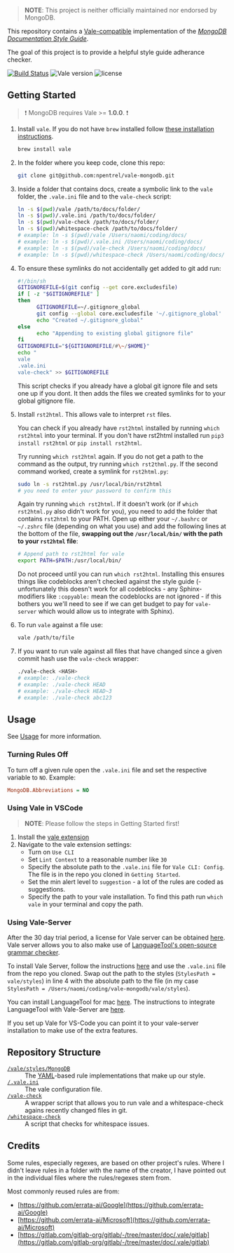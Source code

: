 > **NOTE**: This project is neither officially maintained nor endorsed by MongoDB.

This repository contains a [Vale-compatible](https://github.com/errata-ai/vale) implementation of the [*MongoDB Documentation Style Guide*](https://docs.mongodb.com/meta/style-guide/).

The goal of this project is to provide a helpful style guide adherance checker.

[![Build Status](https://travis-ci.org/errata-ai/Google.svg?branch=master)](https://travis-ci.org/errata-ai/Google) ![Vale version](https://img.shields.io/badge/vale-%3E%3D%20v1.0.0-blue.svg) ![license](https://img.shields.io/github/license/mashape/apistatus.svg)

## Getting Started

> :exclamation: MongoDB requires Vale >= **1.0.0**. :exclamation:

1. Install `vale`. If you do not have `brew` installed follow [these
   installation instructions](https://docs.errata.ai/vale/install).
   ```sh
   brew install vale
   ```
2. In the folder where you keep code, clone this repo:
   ```sh
   git clone git@github.com:npentrel/vale-mongodb.git
   ```
3. Inside a folder that contains docs, create a symbolic link to the `vale` folder, the `.vale.ini` file and to the `vale-check` script:

   ```sh
   ln -s $(pwd)/vale /path/to/docs/folder/
   ln -s $(pwd)/.vale.ini /path/to/docs/folder/
   ln -s $(pwd)/vale-check /path/to/docs/folder/
   ln -s $(pwd)/whitespace-check /path/to/docs/folder/
   # example: ln -s $(pwd)/vale /Users/naomi/coding/docs/
   # example: ln -s $(pwd)/.vale.ini /Users/naomi/coding/docs/
   # example: ln -s $(pwd)/vale-check /Users/naomi/coding/docs/
   # example: ln -s $(pwd)/whitespace-check /Users/naomi/coding/docs/
   ```
4. To ensure these symlinks do not accidentally get added to git add run:
   ```sh
   #!/bin/sh
   GITIGNOREFILE=$(git config --get core.excludesfile)
   if [ -z "$GITIGNOREFILE" ]
   then
         GITIGNOREFILE=~/.gitignore_global
         git config --global core.excludesfile '~/.gitignore_global'
         echo "Created ~/.gitignore_global"
   else
         echo "Appending to existing global gitignore file"
   fi
   GITIGNOREFILE="${GITIGNOREFILE/#\~/$HOME}"
   echo "
   vale
   .vale.ini
   vale-check" >> $GITIGNOREFILE
   ```

   This script checks if you already have a global git ignore file and
   sets one up if you dont. It then adds the files we created symlinks
   for to your global gitignore file.
5. Install `rst2html`. This allows vale to interpret `rst` files.

   You can check if you already have `rst2html` installed
   by running `which rst2html` into your terminal. If you don't have
   rst2html installed run `pip3 install rst2html` or `pip install rst2html`.

   Try running `which rst2html` again. If you do not get a path to the
   command as the output, try running `which rst2thml.py`. If the
   second command worked, create a symlink for `rst2html.py`:
   ```sh
   sudo ln -s rst2html.py /usr/local/bin/rst2html
   # you need to enter your password to confirm this
   ```

   Again try running `which rst2html`. If it doesn't work (or if `which
   rst2html.py` also didn't work for you), you need to add the folder
   that contains `rst2html` to your PATH. Open up either your `~/.bashrc`
   or `~/.zshrc` file (depending on what you use) and add the following
   lines at the bottom of the file, **swapping out the `/usr/local/bin/`
   with the path to your `rst2html` file**:
   ```sh
   # Append path to rst2html for vale
   export PATH=$PATH:/usr/local/bin/
   ```

   Do not proceed until you can run `which rst2html`. Installing this
   ensures things like codeblocks aren't checked against the style guide
   (- unfortunately this doesn't work for all codeblocks - any
   Sphinx-modifiers like `:copyable:` mean the codeblocks are not
   ignored - if this bothers you we'll need to see if we can get budget
   to pay for `vale-server` which would allow us to integrate with Sphinx).

6. To run `vale` against a file use:
   ```sh
   vale /path/to/file
   ```
7. If you want to run vale against all files that have changed since a given commit hash use the `vale-check` wrapper:
   ```sh
   ./vale-check <HASH>
   # example: ./vale-check
   # example: ./vale-check HEAD
   # example: ./vale-check HEAD~3
   # example: ./vale-check abc123
   ```

## Usage

See [Usage](https://github.com/errata-ai/vale/#usage) for more
information.

### Turning Rules Off

To turn off a given rule open the `.vale.ini` file and set the respective variable to `NO`. Example:

```ini
MongoDB.Abbreviations = NO
```

### Using Vale in VSCode

> **NOTE**: Please follow the steps in Getting Started first!

1. Install the [vale extension](https://marketplace.visualstudio.com/items?itemName=errata-ai.vale-server)
2. Navigate to the vale extension settings:
   * Turn on `Use CLI`
   * Set `Lint Context` to a reasonable number like `30`
   * Specify the absolute path to the `.vale.ini` file for `Vale CLI: Config`. The file is in the repo you cloned in `Getting Started`.
   * Set the min alert level to `suggestion` - a lot of the rules are coded as suggestions.
   * Specify the path to your vale installation. To find this path run `which vale` in your terminal and copy the path.


### Using Vale-Server

After the 30 day trial period, a license for Vale server can be obtained
[here](https://errata.ai/vale-server/#purchase). Vale server allows you
to also make use of [LanguageTool's open-source grammar
checker](https://docs.errata.ai/vale-server/add-ons/languagetool). 

To install Vale Server, follow the instructions
[here](https://docs.errata.ai/vale-server/install) and use the
`.vale.ini` file from the repo you cloned. Swap out the path to the
styles (`StylesPath = vale/styles`) in line 4 with the absolute path to
the file (in my case `StylesPath = /Users/naomi/coding/vale-mongodb/vale/styles`).

You can install LanguageTool for mac
[here](https://languagetool.org/download/LanguageTool-stable.zip). The
instructions to integrate LanguageTool with Vale-Server are [here](https://docs.errata.ai/vale-server/add-ons/languagetool).

If you set up Vale for VS-Code you can point it to your vale-server
installation to make use of the extra features.

## Repository Structure

<dl>
  <dt><a href="https://github.com/npentrel/vale-mongodb/tree/main/vale/styles/MongoDB"><code>/vale/styles/MongoDB</code></a></dt>
  <dd>The <a href="http://yaml.org/">YAML</a>-based rule implementations that make up our style.</dd>

  <dt><a href="https://github.com/npentrel/vale-mongodb/blob/main/.vale.ini"><code>/.vale.ini</code></a></dt>
  <dd>The vale configuration file.</dd>

  <dt><a href="https://github.com/npentrel/vale-mongodb/blob/main/vale-check"><code>/vale-check</code></a></dt>
  <dd>A wrapper script that allows you to run vale and a whitespace-check agains recently changed files in git.</dd>

  <dt><a href="https://github.com/npentrel/vale-mongodb/blob/main/whitespace-check"><code>/whitespace-check</code></a></dt>
  <dd>A script that checks for whitespace issues.</dd>
</dl>

## Credits

Some rules, especially regexes, are based on other project's rules. Where I didn't leave rules in a folder with the name of the creator, I have pointed out in the individual
files where the rules/regexes stem from.

Most commonly reused rules are from:
- [https://github.com/errata-ai/Google](https://github.com/errata-ai/Google)
- [https://github.com/errata-ai/Microsoft](https://github.com/errata-ai/Microsoft)
- [https://gitlab.com/gitlab-org/gitlab/-/tree/master/doc/.vale/gitlab](https://gitlab.com/gitlab-org/gitlab/-/tree/master/doc/.vale/gitlab)